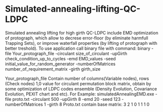 # Simulated-annealing-lifting-QC-LDPC
Simulated annealing lifting for high girth QC-LDPC include EMD optimization of protograph, which allow to decrese error-floor (by eliminate harmfull Trapping Sets), or improve waterfall properties (by lifting of protograph with better treshold).
To use application call binary file with command:
binary -file Your_protograph_file -circulant size_of_circulant -upGirth check_condition_up_to_cycles -emd EMD_values -seed initial_value_for_random_generator -numberOfMatrices number_of_requirement_matrix -girth girth_size

Your_protograph_file
Contain number of columns(Variable nodes), rows (Check nodes)
1,0 value for circulant permutation block matrix, obtain by some optimization of LDPC codes ensemble (Density Evolution, Covariance Evolution, PEXIT chart and etc).
For Example:
simulatedAnnealingEMD.exe -file proto.txt -circulant 500 -upGirth 8 -emd 20 -seed 123 -numberOfMatrices 1 -girth 8
Proto.txt contain base matrix:
3 2
1 0 1
1 1 0
